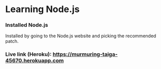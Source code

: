 # Learning Node.js

### Installed Node.js
Installed by going to the Node.js website and picking the recommended patch.

### Live link (Heroku): https://murmuring-taiga-45670.herokuapp.com